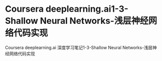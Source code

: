 # Coursera deeplearning.ai1-3-Shallow Neural Networks-浅层神经网络代码实现
Coursera deeplearning.ai 深度学习笔记1-3-Shallow Neural Networks-浅层神经网络代码实现